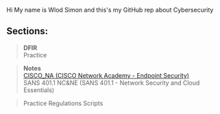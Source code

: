 Hi 
My name is Wlod Simon and this's my GitHub rep about Cybersecurity

## Sections:

> **DFIR</br>**
Practice

> **Notes</br>**
[CISCO_NA (CISCO Network Academy - Endpoint Security)](Notes/SANS_401_1_NS&CE)\
SANS 401.1 NC&NE (SANS 401.1 - Network Security and Cloud Essentials)

> Practice
> Regulations
>  Scripts 
